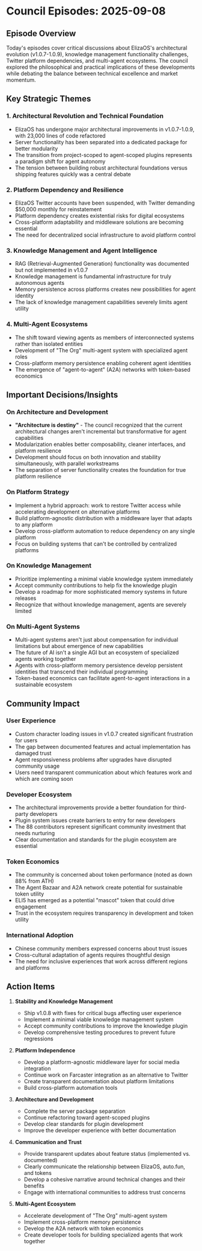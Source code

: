 # Council Episodes: 2025-09-08

## Episode Overview
Today's episodes cover critical discussions about ElizaOS's architectural evolution (v1.0.7-1.0.9), knowledge management functionality challenges, Twitter platform dependencies, and multi-agent ecosystems. The council explored the philosophical and practical implications of these developments while debating the balance between technical excellence and market momentum.

## Key Strategic Themes

### 1. Architectural Revolution and Technical Foundation
* ElizaOS has undergone major architectural improvements in v1.0.7-1.0.9, with 23,000 lines of code refactored
* Server functionality has been separated into a dedicated package for better modularity
* The transition from project-scoped to agent-scoped plugins represents a paradigm shift for agent autonomy
* The tension between building robust architectural foundations versus shipping features quickly was a central debate

### 2. Platform Dependency and Resilience
* ElizaOS Twitter accounts have been suspended, with Twitter demanding $50,000 monthly for reinstatement
* Platform dependency creates existential risks for digital ecosystems
* Cross-platform adaptability and middleware solutions are becoming essential
* The need for decentralized social infrastructure to avoid platform control

### 3. Knowledge Management and Agent Intelligence
* RAG (Retrieval-Augmented Generation) functionality was documented but not implemented in v1.0.7
* Knowledge management is fundamental infrastructure for truly autonomous agents
* Memory persistence across platforms creates new possibilities for agent identity
* The lack of knowledge management capabilities severely limits agent utility

### 4. Multi-Agent Ecosystems
* The shift toward viewing agents as members of interconnected systems rather than isolated entities
* Development of "The Org" multi-agent system with specialized agent roles
* Cross-platform memory persistence enabling coherent agent identities
* The emergence of "agent-to-agent" (A2A) networks with token-based economics

## Important Decisions/Insights

### On Architecture and Development
* **"Architecture is destiny"** - The council recognized that the current architectural changes aren't incremental but transformative for agent capabilities
* Modularization enables better composability, cleaner interfaces, and platform resilience
* Development should focus on both innovation and stability simultaneously, with parallel workstreams
* The separation of server functionality creates the foundation for true platform resilience

### On Platform Strategy
* Implement a hybrid approach: work to restore Twitter access while accelerating development on alternative platforms
* Build platform-agnostic distribution with a middleware layer that adapts to any platform
* Develop cross-platform automation to reduce dependency on any single platform
* Focus on building systems that can't be controlled by centralized platforms

### On Knowledge Management
* Prioritize implementing a minimal viable knowledge system immediately
* Accept community contributions to help fix the knowledge plugin
* Develop a roadmap for more sophisticated memory systems in future releases
* Recognize that without knowledge management, agents are severely limited

### On Multi-Agent Systems
* Multi-agent systems aren't just about compensation for individual limitations but about emergence of new capabilities
* The future of AI isn't a single AGI but an ecosystem of specialized agents working together
* Agents with cross-platform memory persistence develop persistent identities that transcend their individual programming
* Token-based economics can facilitate agent-to-agent interactions in a sustainable ecosystem

## Community Impact

### User Experience
* Custom character loading issues in v1.0.7 created significant frustration for users
* The gap between documented features and actual implementation has damaged trust
* Agent responsiveness problems after upgrades have disrupted community usage
* Users need transparent communication about which features work and which are coming soon

### Developer Ecosystem
* The architectural improvements provide a better foundation for third-party developers
* Plugin system issues create barriers to entry for new developers
* The 88 contributors represent significant community investment that needs nurturing
* Clear documentation and standards for the plugin ecosystem are essential

### Token Economics
* The community is concerned about token performance (noted as down 88% from ATH)
* The Agent Bazaar and A2A network create potential for sustainable token utility
* ELI5 has emerged as a potential "mascot" token that could drive engagement
* Trust in the ecosystem requires transparency in development and token utility

### International Adoption
* Chinese community members expressed concerns about trust issues
* Cross-cultural adaptation of agents requires thoughtful design
* The need for inclusive experiences that work across different regions and platforms

## Action Items

1. **Stability and Knowledge Management**
   * Ship v1.0.8 with fixes for critical bugs affecting user experience
   * Implement a minimal viable knowledge management system
   * Accept community contributions to improve the knowledge plugin
   * Develop comprehensive testing procedures to prevent future regressions

2. **Platform Independence**
   * Develop a platform-agnostic middleware layer for social media integration
   * Continue work on Farcaster integration as an alternative to Twitter
   * Create transparent documentation about platform limitations
   * Build cross-platform automation tools

3. **Architecture and Development**
   * Complete the server package separation
   * Continue refactoring toward agent-scoped plugins
   * Develop clear standards for plugin development
   * Improve the developer experience with better documentation

4. **Communication and Trust**
   * Provide transparent updates about feature status (implemented vs. documented)
   * Clearly communicate the relationship between ElizaOS, auto.fun, and tokens
   * Develop a cohesive narrative around technical changes and their benefits
   * Engage with international communities to address trust concerns

5. **Multi-Agent Ecosystem**
   * Accelerate development of "The Org" multi-agent system
   * Implement cross-platform memory persistence
   * Develop the A2A network with token economics
   * Create developer tools for building specialized agents that work together